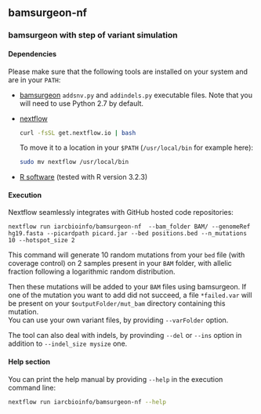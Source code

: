 ## bamsurgeon-nf  
### bamsurgeon with step of variant simulation  

#### Dependencies

Please make sure that the following tools are installed on your system and are in your `PATH`:  
* [bamsurgeon](http://github.com/adamewing/bamsurgeon/) `addsnv.py` and `addindels.py` executable files. Note that you will need to use Python 2.7 by default.  

* [nextflow](http://www.nextflow.io/)

	```bash
	curl -fsSL get.nextflow.io | bash
	```
	To move it to a location in your `$PATH` (`/usr/local/bin` for example here):
	```bash
	sudo mv nextflow /usr/local/bin
	```  

* [R software](https://www.r-project.org/) (tested with R version 3.2.3)  

#### Execution
Nextflow seamlessly integrates with GitHub hosted code repositories:

```
nextflow run iarcbioinfo/bamsurgeon-nf  --bam_folder BAM/ --genomeRef hg19.fasta --picardpath picard.jar --bed positions.bed --n_mutations 10 --hotspot_size 2
```

This command will generate 10 random mutations from your `bed` file (with coverage control) on 2 samples present in your `BAM` folder, with allelic fraction following a logarithmic random distribution.

Then these mutations will be added to your `BAM` files using bamsurgeon.
If one of the mutation you want to add did not succeed, a file `*failed.var` will be present on your `$outputFolder/mut_bam` directory containing this mutation.  
You can use your own variant files, by providing `--varFolder` option.  

The tool can also deal with indels, by provinding `--del` or `--ins` option in addition to `--indel_size mysize` one.

#### Help section
You can print the help manual by providing `--help` in the execution command line:
```bash
nextflow run iarcbioinfo/bamsurgeon-nf --help
```
